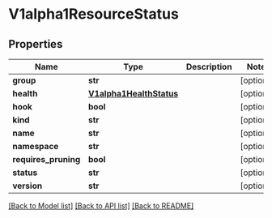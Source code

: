 # V1alpha1ResourceStatus

## Properties
Name | Type | Description | Notes
------------ | ------------- | ------------- | -------------
**group** | **str** |  | [optional] 
**health** | [**V1alpha1HealthStatus**](V1alpha1HealthStatus.md) |  | [optional] 
**hook** | **bool** |  | [optional] 
**kind** | **str** |  | [optional] 
**name** | **str** |  | [optional] 
**namespace** | **str** |  | [optional] 
**requires_pruning** | **bool** |  | [optional] 
**status** | **str** |  | [optional] 
**version** | **str** |  | [optional] 

[[Back to Model list]](../README.md#documentation-for-models) [[Back to API list]](../README.md#documentation-for-api-endpoints) [[Back to README]](../README.md)


